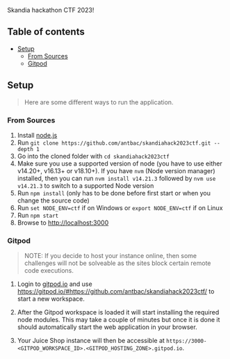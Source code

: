 Skandia hackathon CTF 2023!

## Table of contents

- [Setup](#setup)
    - [From Sources](#from-sources)
    - [Gitpod](#gitpod)

## Setup

> Here are some different ways to run the application.

### From Sources

1. Install [node.js](#nodejs-version-compatibility)
2. Run `git clone https://github.com/antbac/skandiahack2023ctf.git --depth 1`
3. Go into the cloned folder with `cd skandiahack2023ctf`
4. Make sure you use a supported version of node (you have to use either v14.20+, v16.13+ or v18.10+). If you have `nvm` (Node version manager) installed, then you can run `nvm install v14.21.3` followed by `nvm use v14.21.3` to switch to a supported Node version
5. Run `npm install` (only has to be done before first start or when you change the source code)
6. Run `set NODE_ENV=ctf` if on Windows or `export NODE_ENV=ctf` if on Linux
7. Run `npm start`
8. Browse to <http://localhost:3000>

### Gitpod 

> NOTE: If you decide to host your instance online, then some challenges will not be solveable as the sites block certain remote code executions.

1. Login to [gitpod.io](https://gitpod.io) and use <https://gitpod.io/#https://github.com/antbac/skandiahack2023ctf/> to start a new workspace.

2. After the Gitpod workspace is loaded it will start installing the required node modules. This may take a couple of minutes but once it is done it should automatically start the web application in your browser.

3. Your Juice Shop instance will then be accessible at `https://3000-<GITPOD_WORKSPACE_ID>.<GITPOD_HOSTING_ZONE>.gitpod.io`.
